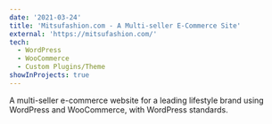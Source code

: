 ```yaml
---
date: '2021-03-24'
title: 'Mitsufashion.com - A Multi-seller E-Commerce Site'
external: 'https://mitsufashion.com/'
tech:
  - WordPress
  - WooCommerce
  - Custom Plugins/Theme
showInProjects: true
---
```


A multi-seller e-commerce website for a leading lifestyle brand using WordPress and WooCommerce, with WordPress standards.
